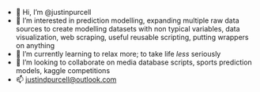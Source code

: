 - 👋 Hi, I’m @justinpurcell
- 👀 I’m interested in prediction modelling, expanding multiple raw data sources to create modelling datasets with non typical variables, data visualization, web scraping, useful reusable scripting, putting wrappers on anything
- 🌱 I’m currently learning to relax more; to take life *less* seriously
- 💞️ I’m looking to collaborate on media database scripts, sports prediction models, kaggle competitions
- 📫 justindpurcell@outlook.com

<!---
justinpurcell/justinpurcell is a ✨ special ✨ repository because its `README.md` (this file) appears on your GitHub profile.
You can click the Preview link to take a look at your changes.
--->
